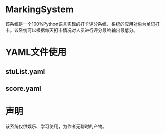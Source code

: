 # MarkingSystem
该系统是一个100%Python语言实现的打卡评分系统，系统的应用对象为单词打卡。该系统可以根据每天打卡情况对人员进行评分最终输出最低分。
# YAML文件使用
## stuList.yaml
## score.yaml
# 声明
该系统仅供娱乐、学习使用，为作者无聊时的产物。
